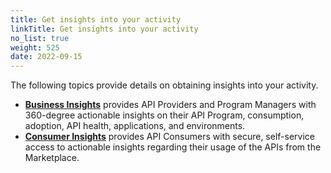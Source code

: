 ```yaml
---
title: Get insights into your activity
linkTitle: Get insights into your activity
no_list: true
weight: 525
date: 2022-09-15
---
```

The following topics provide details on obtaining insights into your activity.

* [**Business Insights**](/docs/get_actionable_insights/business_insights) provides API Providers and Program Managers with 360-degree actionable insights on their API Program, consumption, adoption, API health, applications, and environments.
* [**Consumer Insights**](/docs/manage_marketplace/consumer_experience/consumer_insights) provides API Consumers with secure, self-service access to actionable insights regarding their usage of the APIs from the Marketplace.
<!--* **Operational Insights** provides API Management (APIM) Administrators and Providers with detailed insights on the health and usage of their APIs and APIM infrastructure as well as detailed traffic logs.-->